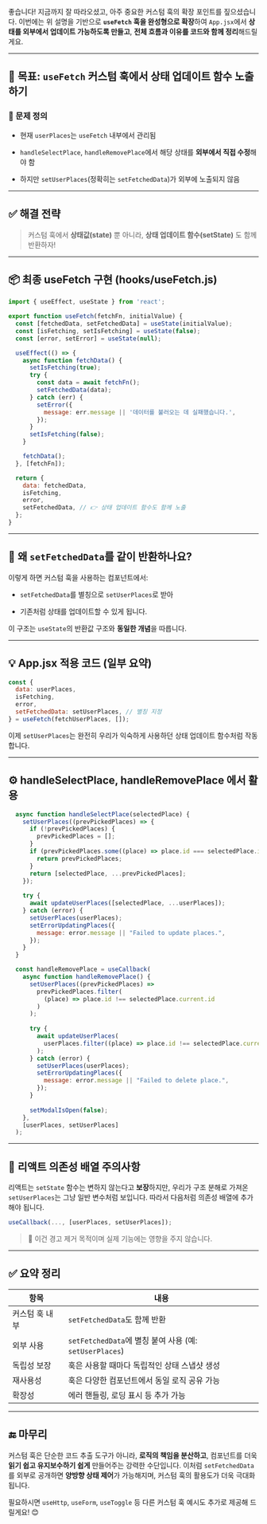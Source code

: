 좋습니다! 지금까지 잘 따라오셨고, 아주 중요한 커스텀 훅의 확장 포인트를 짚으셨습니다. 이번에는 위 설명을 기반으로 **`useFetch` 훅을 완성형으로 확장**하여 `App.jsx`에서 **상태를 외부에서 업데이트 가능하도록 만들고**, **전체 흐름과 이유를 코드와 함께 정리**해드릴게요.

---

## 🎯 목표: `useFetch` 커스텀 훅에서 상태 업데이트 함수 노출하기

### 🚩 문제 정의

- 현재 `userPlaces`는 `useFetch` 내부에서 관리됨
    
- `handleSelectPlace`, `handleRemovePlace`에서 해당 상태를 **외부에서 직접 수정**해야 함
    
- 하지만 `setUserPlaces`(정확히는 `setFetchedData`)가 외부에 노출되지 않음
    

---

## ✅ 해결 전략

> 커스텀 훅에서 **상태값(state)** 뿐 아니라, **상태 업데이트 함수(setState)** 도 함께 반환하자!

---

## 📦 최종 useFetch 구현 (hooks/useFetch.js)

```js
import { useEffect, useState } from 'react';

export function useFetch(fetchFn, initialValue) {
  const [fetchedData, setFetchedData] = useState(initialValue);
  const [isFetching, setIsFetching] = useState(false);
  const [error, setError] = useState(null);

  useEffect(() => {
    async function fetchData() {
      setIsFetching(true);
      try {
        const data = await fetchFn();
        setFetchedData(data);
      } catch (err) {
        setError({
          message: err.message || '데이터를 불러오는 데 실패했습니다.',
        });
      }
      setIsFetching(false);
    }

    fetchData();
  }, [fetchFn]);

  return {
    data: fetchedData,
    isFetching,
    error,
    setFetchedData, // 👉 상태 업데이트 함수도 함께 노출
  };
}
```

---

## 🧠 왜 `setFetchedData`를 같이 반환하나요?

이렇게 하면 커스텀 훅을 사용하는 컴포넌트에서:

- `setFetchedData`를 별칭으로 `setUserPlaces`로 받아
    
- 기존처럼 상태를 업데이트할 수 있게 됩니다.
    

이 구조는 `useState`의 반환값 구조와 **동일한 개념**을 따릅니다.

---

## 💡 App.jsx 적용 코드 (일부 요약)

```jsx
const {
  data: userPlaces,
  isFetching,
  error,
  setFetchedData: setUserPlaces, // 별칭 지정
} = useFetch(fetchUserPlaces, []);
```

이제 `setUserPlaces`는 완전히 우리가 익숙하게 사용하던 상태 업데이트 함수처럼 작동합니다.

---

## ⚙️ handleSelectPlace, handleRemovePlace 에서 활용

```js
  async function handleSelectPlace(selectedPlace) {
    setUserPlaces((prevPickedPlaces) => {
      if (!prevPickedPlaces) {
        prevPickedPlaces = [];
      }
      if (prevPickedPlaces.some((place) => place.id === selectedPlace.id)) {
        return prevPickedPlaces;
      }
      return [selectedPlace, ...prevPickedPlaces];
    });
  
    try {
      await updateUserPlaces([selectedPlace, ...userPlaces]);
    } catch (error) {
      setUserPlaces(userPlaces);
      setErrorUpdatingPlaces({
        message: error.message || "Failed to update places.",
      });
    }
  }
```

```js
  const handleRemovePlace = useCallback(
    async function handleRemovePlace() {
      setUserPlaces((prevPickedPlaces) =>
        prevPickedPlaces.filter(
          (place) => place.id !== selectedPlace.current.id
        )
      );
  
      try {
        await updateUserPlaces(
          userPlaces.filter((place) => place.id !== selectedPlace.current.id)
        );
      } catch (error) {
        setUserPlaces(userPlaces);
        setErrorUpdatingPlaces({
          message: error.message || "Failed to delete place.",
        });
      }
  
      setModalIsOpen(false);
    },
    [userPlaces, setUserPlaces]
  );
```

---

## 🔐 리액트 의존성 배열 주의사항

리액트는 `setState` 함수는 변하지 않는다고 **보장**하지만, 우리가 구조 분해로 가져온 `setUserPlaces`는 그냥 일반 변수처럼 보입니다. 따라서 다음처럼 의존성 배열에 추가해야 됩니다.

```js
useCallback(..., [userPlaces, setUserPlaces]);
```

> 🚨 이건 경고 제거 목적이며 실제 기능에는 영향을 주지 않습니다.

---

## ✅ 요약 정리

|항목|내용|
|---|---|
|커스텀 훅 내부|`setFetchedData`도 함께 반환|
|외부 사용|`setFetchedData`에 별칭 붙여 사용 (예: `setUserPlaces`)|
|독립성 보장|훅은 사용할 때마다 독립적인 상태 스냅샷 생성|
|재사용성|훅은 다양한 컴포넌트에서 동일 로직 공유 가능|
|확장성|에러 핸들링, 로딩 표시 등 추가 가능|

---

## 🔚 마무리

커스텀 훅은 단순한 코드 추출 도구가 아니라, **로직의 책임을 분산하고**, 컴포넌트를 더욱 **읽기 쉽고 유지보수하기 쉽게** 만들어주는 강력한 수단입니다. 이처럼 `setFetchedData`를 외부로 공개하면 **양방향 상태 제어**가 가능해지며, 커스텀 훅의 활용도가 더욱 극대화됩니다.

필요하시면 `useHttp`, `useForm`, `useToggle` 등 다른 커스텀 훅 예시도 추가로 제공해 드릴게요! 😊